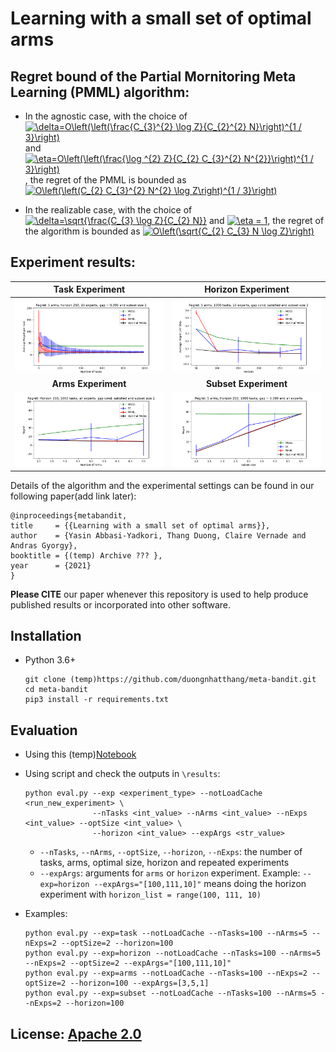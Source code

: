 # Learning with a small set of optimal arms

## Regret bound of the Partial Mornitoring Meta Learning (PMML) algorithm:
- In the agnostic case, with the choice of <a href="https://www.codecogs.com/eqnedit.php?latex=\delta=O\left(\left(\frac{C_{3}^{2}&space;\log&space;Z}{C_{2}^{2}&space;N}\right)^{1&space;/&space;3}\right)" target="_blank"><img src="https://latex.codecogs.com/svg.latex?\delta=O\left(\left(\frac{C_{3}^{2}&space;\log&space;Z}{C_{2}^{2}&space;N}\right)^{1&space;/&space;3}\right)" title="\delta=O\left(\left(\frac{C_{3}^{2} \log Z}{C_{2}^{2} N}\right)^{1 / 3}\right)" /></a> and <a href="https://www.codecogs.com/eqnedit.php?latex=\eta=O\left(\left(\frac{\log&space;^{2}&space;Z}{C_{2}&space;C_{3}^{2}&space;N^{2}}\right)^{1&space;/&space;3}\right)" target="_blank"><img src="https://latex.codecogs.com/svg.latex?\eta=O\left(\left(\frac{\log&space;^{2}&space;Z}{C_{2}&space;C_{3}^{2}&space;N^{2}}\right)^{1&space;/&space;3}\right)" title="\eta=O\left(\left(\frac{\log ^{2} Z}{C_{2} C_{3}^{2} N^{2}}\right)^{1 / 3}\right)" /></a>, the regret of the PMML is bounded as <a href="https://www.codecogs.com/eqnedit.php?latex=O\left(\left(C_{2}&space;C_{3}^{2}&space;N^{2}&space;\log&space;Z\right)^{1&space;/&space;3}\right)" target="_blank"><img src="https://latex.codecogs.com/svg.latex?O\left(\left(C_{2}&space;C_{3}^{2}&space;N^{2}&space;\log&space;Z\right)^{1&space;/&space;3}\right)" title="O\left(\left(C_{2} C_{3}^{2} N^{2} \log Z\right)^{1 / 3}\right)" /></a>

- In the realizable case, with the choice of <a href="https://www.codecogs.com/eqnedit.php?latex=\delta=\sqrt{\frac{C_{3}&space;\log&space;Z}{C_{2}&space;N}}" target="_blank"><img src="https://latex.codecogs.com/svg.latex?\delta=\sqrt{\frac{C_{3}&space;\log&space;Z}{C_{2}&space;N}}" title="\delta=\sqrt{\frac{C_{3} \log Z}{C_{2} N}}" /></a> and <a href="https://www.codecogs.com/eqnedit.php?latex=\eta&space;=&space;1" target="_blank"><img src="https://latex.codecogs.com/svg.latex?\eta&space;=&space;1" title="\eta = 1" /></a>, the regret of the algorithm is bounded as <a href="https://www.codecogs.com/eqnedit.php?latex=O\left(\sqrt{C_{2}&space;C_{3}&space;N&space;\log&space;Z}\right)" target="_blank"><img src="https://latex.codecogs.com/svg.latex?O\left(\sqrt{C_{2}&space;C_{3}&space;N&space;\log&space;Z}\right)" title="O\left(\sqrt{C_{2} C_{3} N \log Z}\right)" /></a>

## Experiment results:

**Task Experiment**             |  **Horizon Experiment**
:-------------------------:|:-------------------------:
![](https://github.com/duongnhatthang/meta-bandit/blob/main/results/task_exp_cache.png)  |  ![](https://github.com/duongnhatthang/meta-bandit/blob/main/results/horizon_exp_cache.png)
**Arms Experiment**             |  **Subset Experiment**
![](https://github.com/duongnhatthang/meta-bandit/blob/main/results/arms_exp_cache.png)  |  ![](https://github.com/duongnhatthang/meta-bandit/blob/main/results/subset_exp_cache.png)

Details of the algorithm and the experimental settings can be found in our following paper(add link later):


    @inproceedings{metabandit,
    title     = {{Learning with a small set of optimal arms}},
    author    = {Yasin Abbasi-Yadkori, Thang Duong, Claire Vernade and Andras Gyorgy},
    booktitle = {(temp) Archive ??? },
    year      = {2021}
    }

**Please CITE** our paper whenever this repository is used to help produce published results or incorporated into other software.

## Installation 
 -  Python 3.6+

    ```
    git clone (temp)https://github.com/duongnhatthang/meta-bandit.git
    cd meta-bandit
    pip3 install -r requirements.txt
    ```

## Evaluation 
 -  Using this (temp)[Notebook](https://github.com/duongnhatthang/meta-bandit/blob/main/main.ipynb)
 -  Using script and check the outputs in `\results`:

    ```
    python eval.py --exp <experiment_type> --notLoadCache <run_new_experiment> \
                   --nTasks <int_value> --nArms <int_value> --nExps <int_value> --optSize <int_value> \
                   --horizon <int_value> --expArgs <str_value>
    ```

    + `--nTasks`, `--nArms`, `--optSize`, `--horizon`, `--nExps`: the number of tasks, arms, optimal size, horizon and repeated experiments
    + `--expArgs`: arguments for `arms` or `horizon` experiment. Example: `--exp=horizon --expArgs="[100,111,10]"` means doing the horizon experiment with `horizon_list = range(100, 111, 10)`
 
 -  Examples:

    ```
    python eval.py --exp=task --notLoadCache --nTasks=100 --nArms=5 --nExps=2 --optSize=2 --horizon=100
    python eval.py --exp=horizon --notLoadCache --nTasks=100 --nArms=5 --nExps=2 --optSize=2 --expArgs="[100,111,10]"
    python eval.py --exp=arms --notLoadCache --nTasks=100 --nExps=2 --optSize=2 --horizon=100 --expArgs=[3,5,1]
    python eval.py --exp=subset --notLoadCache --nTasks=100 --nArms=5 --nExps=2 --horizon=100
    ```

## License: [Apache 2.0](https://github.com/duongnhatthang/meta-bandit/blob/super_clean/LICENSE)
